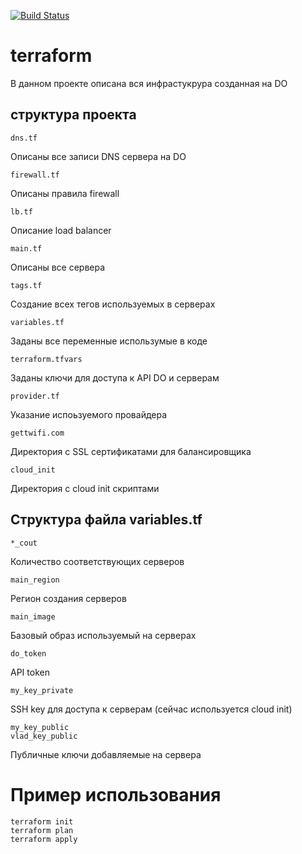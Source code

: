[![Build Status](https://gitlab.gettwifi.com/DevOps/terraform/badges/master/pipeline.svg)](https://gitlab.gettwifi.com/DevOps/terraform/commits/master)

terraform
=========

В данном проекте описана вся инфрастукрура созданная на DO

структура проекта
-----------------

    dns.tf
    
Описаны все записи DNS сервера на DO

    firewall.tf
    
Описаны правила firewall

    lb.tf
    
Описание load balancer

    main.tf
    
Описаны все сервера 

    tags.tf
    
Создание всех тегов используемых в серверах

    variables.tf
    
Заданы все переменные использумые в коде

    terraform.tfvars
    
Заданы ключи для доступа к API DO и серверам

    provider.tf

Указание испоьзуемого провайдера

    gettwifi.com
    
Директория с SSL сертификатами для балансировщика

    cloud_init
    
Директория с cloud init скриптами

Структура файла variables.tf
----------------------------

    *_cout
    
Количество соответствующих серверов

    main_region
    
Регион создания серверов

    main_image
    
Базовый образ используемый на серверах

    do_token
    
API token

    my_key_private
    
SSH key для доступа к серверам (сейчас используется cloud init)

    my_key_public
    vlad_key_public
    
Публичные ключи добавляемые на сервера

Пример использования
====================

    terraform init
    terraform plan
    terraform apply
